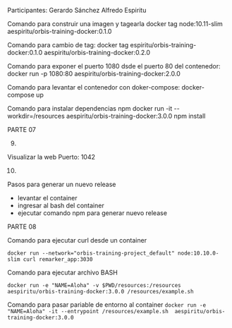 Participantes:
Gerardo Sánchez
Alfredo Espiritu

Comando para construir una imagen y tagearla
docker tag node:10.11-slim aespiritu/orbis-training-docker:0.1.0

Comando para cambio de tag:
docker tag espiritu/orbis-training-docker:0.1.0 aespiritu/orbis-training-docker:0.2.0

Comando para exponer el puerto 1080 dsde el puerto 80 del contenedor:
	docker run -p 1080:80 aespiritu/orbis-training-docker:2.0.0

Comando para levantar el contenedor con doker-compose:
	docker-compose up
	
Comando para instalar dependencias npm
    docker run -it --workdir=/resources aespiritu/orbis-training-docker:3.0.0 npm install

PARTE 07

9.

Visualizar la web
Puerto: 1042

10.

Pasos para generar un nuevo release
- levantar el container
- ingresar al bash del container
- ejecutar comando npm para generar nuevo release

PARTE 08

Comando para ejecutar curl desde un container

`docker run --network="orbis-training-project_default" node:10.10.0-slim curl remarker_app:3030`

Comando para ejecutar archivo BASH

`docker run -e "NAME=Aloha" -v $PWD/resources:/resources aespiritu/orbis-training-docker:3.0.0 /resources/example.sh`

Comando para pasar pariable de entorno al container
`docker run -e "NAME=Aloha" -it --entrypoint /resources/example.sh  aespiritu/orbis-training-docker:3.0.0`